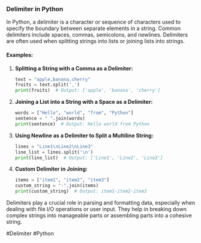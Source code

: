 ### Delimiter in Python

In Python, a delimiter is a character or sequence of characters used to specify the boundary between separate elements in a string. Common delimiters include spaces, commas, semicolons, and newlines. Delimiters are often used when splitting strings into lists or joining lists into strings.

#### Examples:

1. **Splitting a String with a Comma as a Delimiter:**
   ```python
   text = "apple,banana,cherry"
   fruits = text.split(',')
   print(fruits)  # Output: ['apple', 'banana', 'cherry']
   ```

2. **Joining a List into a String with a Space as a Delimiter:**
   ```python
   words = ["Hello", "world", "from", "Python"]
   sentence = " ".join(words)
   print(sentence)  # Output: Hello world from Python
   ```

3. **Using Newline as a Delimiter to Split a Multiline String:**
   ```python
   lines = "Line1\nLine2\nLine3"
   line_list = lines.split('\n')
   print(line_list)  # Output: ['Line1', 'Line2', 'Line3']
   ```

4. **Custom Delimiter in Joining:**
   ```python
   items = ["item1", "item2", "item3"]
   custom_string = "-".join(items)
   print(custom_string)  # Output: item1-item2-item3
   ```

Delimiters play a crucial role in parsing and formatting data, especially when dealing with file I/O operations or user input. They help in breaking down complex strings into manageable parts or assembling parts into a cohesive string.

#Delimiter #Python